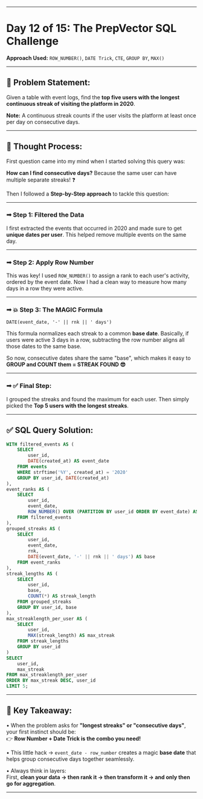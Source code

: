 
---

# Day 12 of 15: The PrepVector SQL Challenge  
**Approach Used:** `ROW_NUMBER()`, `DATE Trick`, `CTE`, `GROUP BY`, `MAX()`

---

## 📌 Problem Statement:

Given a table with event logs, find the **top five users with the longest continuous streak of visiting the platform in 2020**.  

**Note:** A continuous streak counts if the user visits the platform at least once per day on consecutive days.

---

## 🧠 Thought Process:

First question came into my mind when I started solving this query was:  

**How can I find consecutive days?** Because the same user can have multiple separate streaks! ❓  

Then I followed a **Step-by-Step approach** to tackle this question:  

---

### ➟ **Step 1: Filtered the Data**  
I first extracted the events that occurred in 2020 and made sure to get **unique dates per user**. This helped remove multiple events on the same day.

---

### ➟ **Step 2: Apply Row Number**  
This was key! I used `ROW_NUMBER()` to assign a rank to each user's activity, ordered by the event date. Now I had a clean way to measure how many days in a row they were active.

---

### ➟ 💥 **Step 3: The MAGIC Formula**  
```
DATE(event_date, '-' || rnk || ' days')
```
This formula normalizes each streak to a common **base date**. Basically, if users were active 3 days in a row, subtracting the row number aligns all those dates to the same base.  

So now, consecutive dates share the same "base", which makes it easy to **GROUP and COUNT them = STREAK FOUND 😎**

---

### ➟ ✅ **Final Step:**  
I grouped the streaks and found the maximum for each user. Then simply picked the **Top 5 users with the longest streaks**.

---

## ✅ SQL Query Solution:
```sql
WITH filtered_events AS (
    SELECT
        user_id,
        DATE(created_at) AS event_date
    FROM events
    WHERE strftime('%Y', created_at) = '2020'
    GROUP BY user_id, DATE(created_at)
),
event_ranks AS (
    SELECT
        user_id,
        event_date,
        ROW_NUMBER() OVER (PARTITION BY user_id ORDER BY event_date) AS rnk
    FROM filtered_events
),
grouped_streaks AS (
    SELECT
        user_id,
        event_date,
        rnk,
        DATE(event_date, '-' || rnk || ' days') AS base
    FROM event_ranks
),
streak_lengths AS (
    SELECT
        user_id,
        base,
        COUNT(*) AS streak_length
    FROM grouped_streaks
    GROUP BY user_id, base
),
max_streaklength_per_user AS (
    SELECT
        user_id,
        MAX(streak_length) AS max_streak
    FROM streak_lengths
    GROUP BY user_id
)
SELECT
    user_id,
    max_streak
FROM max_streaklength_per_user
ORDER BY max_streak DESC, user_id
LIMIT 5;
```

---

## 🔑 Key Takeaway:

• When the problem asks for **"longest streaks" or "consecutive days"**, your first instinct should be:  
👉 **Row Number + Date Trick is the combo you need!**  

• This little hack → `event_date - row_number` creates a magic **base date** that helps group consecutive days together seamlessly.  

• Always think in layers:  
First, **clean your data → then rank it → then transform it → and only then go for aggregation**.

---

